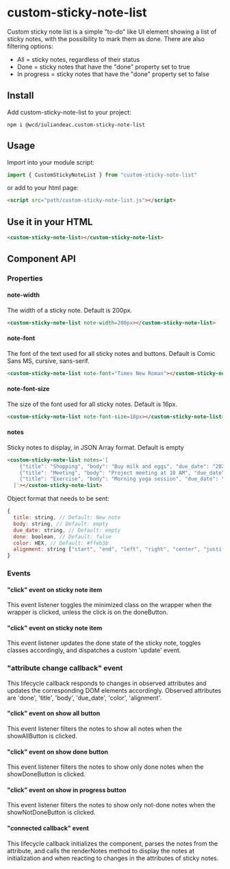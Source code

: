 # custom-sticky-note-list
Custom sticky note list is a simple "to-do" like UI element showing a list of sticky notes, with the possibility to mark them as done. There are also filtering options:
- All = sticky notes, regardless of their status
- Done = sticky notes that have the "done" property set to true
- In progress = sticky notes that have the "done" property set to false

## Install

Add custom-sticky-note-list to your project:
```
npm i @wcd/iuliandeac.custom-sticky-note-list
```

## Usage

Import into your module script:
```javascript
import { CustomStickyNoteList } from "custom-sticky-note-list"
```

or add to your html page:
```html
<script src="path/custom-sticky-note-list.js"></script>
```

## Use it in your HTML
```html
<custom-sticky-note-list></custom-sticky-note-list>
```

## Component API
### Properties
#### note-width ###
The width of a sticky note. Default is 200px.
```html
<custom-sticky-note-list note-width=200px></custom-sticky-note-list>
```

#### note-font ####
The font of the text used for all sticky notes and buttons. Default is Comic Sans MS, cursive, sans-serif.
```html
<custom-sticky-note-list note-font="Times New Roman"></custom-sticky-note-list>
```

#### note-font-size ####
The size of the font used for all sticky notes. Default is 16px.
```html
<custom-sticky-note-list note-font-size=18px></custom-sticky-note-list>
```

#### notes ####
Sticky notes to display, in JSON Array format. Default is empty
```html
<custom-sticky-note-list notes='[
    {"title": "Shopping", "body": "Buy milk and eggs", "due_date": "2024-06-01", "done": false, "color": "#ffcc80", "alignment": "left"},
    {"title": "Meeting", "body": "Project meeting at 10 AM", "due_date": "2024-05-29", "done": false, "color": "#ff0000", "alignment": "center"},
    {"title": "Exercise", "body": "Morning yoga session", "due_date": "2024-05-28", "done": true, "color": "#80deea", "alignment": "right"}
  ]'></custom-sticky-note-list>
```
Object format that needs to be sent:
```javascript
{
  title: string, // Default: New note
  body: string, // Default: empty
  due_date: string, // Default: empty
  done: boolean, // Default: false
  color: HEX, // Default: #ffeb3b
  alignment: string ["start", "end", "left", "right", "center", "justify"] // Default: left
}
```

### Events
#### "click" event on sticky note item ####
This event listener toggles the minimized class on the wrapper when the wrapper is clicked, unless the click is on the doneButton.

#### "click" event on sticky note item ####
This event listener updates the done state of the sticky note, toggles classes accordingly, and dispatches a custom 'update' event.

### "attribute change callback" event ###
This lifecycle callback responds to changes in observed attributes and updates the corresponding DOM elements accordingly.
Observed attributes are 'done', 'title', 'body', 'due_date', 'color', 'alignment'.

#### "click" event on show all button ####
This event listener filters the notes to show all notes when the showAllButton is clicked.

#### "click" event on show done button ####
This event listener filters the notes to show only done notes when the showDoneButton is clicked.

#### "click" event on show in progress button ####
This event listener filters the notes to show only not-done notes when the showNotDoneButton is clicked.

#### "connected callback" event ####
This lifecycle callback initializes the component, parses the notes from the attribute, and calls the renderNotes method to display the notes at initialization and when reacting to changes in the attributes of sticky notes.






